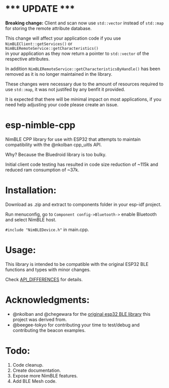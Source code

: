 # *** UPDATE ***
**Breaking change:** Client and scan now use `std::vector` instead of `std::map` for storing the remote attribute database.   
   
This change will affect your application code if you use `NimBLEClient::getServices()` or `NimBLERemoteService::getCharacteristics()`   
in your application as they now return a pointer to `std::vector` of the respective attributes.   

In addition `NimBLERemoteService::getCharacteristicsByHandle()` has been removed as it is no longer maintained in the library.

These changes were necessary due to the amount of resources required to use `std::map`, it was not justifed by any benfit it provided.   
   
It is expected that there will be minimal impact on most applications, if you need help adjusting your code please create an issue.  

# esp-nimble-cpp
NimBLE CPP library for use with ESP32 that attempts to maintain compatibility with the @nkolban cpp_uitls API.

Why? Because the Bluedroid library is too bulky. 

Initial client code testing has resulted in code size reduction of ~115k and reduced ram consumption of ~37k.

  
# Installation:

Download as .zip and extract to components folder in your esp-idf project.

Run menuconfig, go to `Component config->Bluetooth->` enable Bluetooth and select NimBLE host.

`#include "NimBLEDevice.h"` in main.cpp.


# Usage: 

This library is intended to be compatible with the original ESP32 BLE functions and types with minor changes.  

Check [API_DIFFERENCES](https://github.com/h2zero/esp-nimble-cpp/blob/master/API_DIFFERENCES.md) for details.


# Acknowledgments:

* @nkolban and @chegewara for the [original esp32 BLE library](https://github.com/nkolban/esp32-snippets) this project was derived from.
* @beegee-tokyo for contributing your time to test/debug and contributing the beacon examples.


# Todo:

1. Code cleanup.
2. Create documentation.
3. Expose more NimBLE features.
4. Add BLE Mesh code.